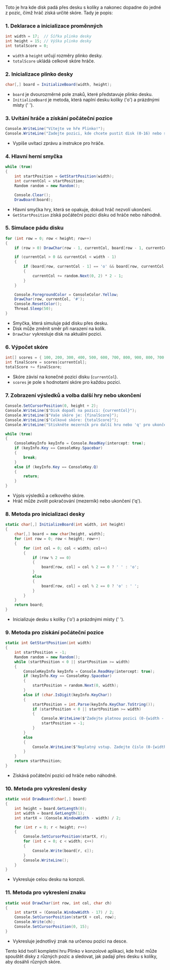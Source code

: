 Toto je hra kde disk padá přes desku s kolíky a nakonec dopadne do jedné z pozic, čímž hráč získá určité skóre. Tady je popis:

### 1. Deklarace a inicializace proměnných

```csharp
int width = 17;  // Šířka plinko desky
int height = 15; // Výška plinko desky
int totalScore = 0;
```
- `width` a `height` určují rozměry plinko desky.
- `totalScore` ukládá celkové skóre hráče.

### 2. Inicializace plinko desky

```csharp
char[,] board = InitializeBoard(width, height);
```
- `board` je dvourozměrné pole znaků, které představuje plinko desku.
- `InitializeBoard` je metoda, která naplní desku kolíky ('o') a prázdnými místy (' ').

### 3. Uvítání hráče a získání počáteční pozice

```csharp
Console.WriteLine("Vítejte ve hře Plinko!");
Console.WriteLine("Zadejte pozici, kde chcete pustit disk (0-16) nebo stiskněte mezerník pro náhodnou pozici:");
```
- Vypíše uvítací zprávu a instrukce pro hráče.

### 4. Hlavní herní smyčka

```csharp
while (true)
{
    int startPosition = GetStartPosition(width);
    int currentCol = startPosition;
    Random random = new Random();

    Console.Clear();
    DrawBoard(board);
```
- Hlavní smyčka hry, která se opakuje, dokud hráč nezvolí ukončení.
- `GetStartPosition` získá počáteční pozici disku od hráče nebo náhodně.

### 5. Simulace pádu disku

```csharp
for (int row = 0; row < height; row++)
{
    if (row > 0) DrawChar(row - 1, currentCol, board[row - 1, currentCol]);

    if (currentCol > 0 && currentCol < width - 1)
    {
        if (board[row, currentCol - 1] == 'o' && board[row, currentCol + 1] == 'o')
        {
            currentCol += random.Next(0, 2) * 2 - 1;
        }
    }

    Console.ForegroundColor = ConsoleColor.Yellow;
    DrawChar(row, currentCol, '#');
    Console.ResetColor();
    Thread.Sleep(50);
}
```
- Smyčka, která simuluje pád disku přes desku.
- Disk může změnit směr při narazení na kolík.
- `DrawChar` vykresluje disk na aktuální pozici.

### 6. Výpočet skóre

```csharp
int[] scores = { 100, 200, 300, 400, 500, 600, 700, 800, 900, 800, 700, 600, 500, 400, 300, 200, 100 };
int finalScore = scores[currentCol];
totalScore += finalScore;
```
- Skóre závisí na konečné pozici disku (`currentCol`).
- `scores` je pole s hodnotami skóre pro každou pozici.

### 7. Zobrazení výsledků a volba další hry nebo ukončení

```csharp
Console.SetCursorPosition(0, height + 2);
Console.WriteLine($"Disk dopadl na pozici: {currentCol}");
Console.WriteLine($"Vaše skóre je: {finalScore}");
Console.WriteLine($"Celkové skóre: {totalScore}");
Console.WriteLine("Stiskněte mezerník pro další hru nebo 'q' pro ukončení.");

while (true)
{
    ConsoleKeyInfo keyInfo = Console.ReadKey(intercept: true);
    if (keyInfo.Key == ConsoleKey.Spacebar)
    {
        break;
    }
    else if (keyInfo.Key == ConsoleKey.Q)
    {
        return;
    }
}
```
- Výpis výsledků a celkového skóre.
- Hráč může zvolit pokračování (mezerník) nebo ukončení ('q').

### 8. Metoda pro inicializaci desky

```csharp
static char[,] InitializeBoard(int width, int height)
{
    char[,] board = new char[height, width];
    for (int row = 0; row < height; row++)
    {
        for (int col = 0; col < width; col++)
        {
            if (row % 2 == 0)
            {
                board[row, col] = col % 2 == 0 ? ' ' : 'o';
            }
            else
            {
                board[row, col] = col % 2 == 0 ? 'o' : ' ';
            }
        }
    }
    return board;
}
```
- Inicializuje desku s kolíky ('o') a prázdnými místy (' ').

### 9. Metoda pro získání počáteční pozice

```csharp
static int GetStartPosition(int width)
{
    int startPosition = -1;
    Random random = new Random();
    while (startPosition < 0 || startPosition >= width)
    {
        ConsoleKeyInfo keyInfo = Console.ReadKey(intercept: true);
        if (keyInfo.Key == ConsoleKey.Spacebar)
        {
            startPosition = random.Next(0, width);
        }
        else if (char.IsDigit(keyInfo.KeyChar))
        {
            startPosition = int.Parse(keyInfo.KeyChar.ToString());
            if (startPosition < 0 || startPosition >= width)
            {
                Console.WriteLine($"Zadejte platnou pozici (0-{width - 1}) nebo stiskněte mezerník pro náhodnou pozici:");
                startPosition = -1;
            }
        }
        else
        {
            Console.WriteLine($"Neplatný vstup. Zadejte číslo (0-{width - 1}) nebo stiskněte mezerník pro náhodnou pozici:");
        }
    }
    return startPosition;
}
```
- Získává počáteční pozici od hráče nebo náhodně.

### 10. Metoda pro vykreslení desky

```csharp
static void DrawBoard(char[,] board)
{
    int height = board.GetLength(0);
    int width = board.GetLength(1);
    int startX = (Console.WindowWidth - width) / 2;

    for (int r = 0; r < height; r++)
    {
        Console.SetCursorPosition(startX, r);
        for (int c = 0; c < width; c++)
        {
            Console.Write(board[r, c]);
        }
        Console.WriteLine();
    }
}
```
- Vykresluje celou desku na konzoli.

### 11. Metoda pro vykreslení znaku

```csharp
static void DrawChar(int row, int col, char ch)
{
    int startX = (Console.WindowWidth - 17) / 2;
    Console.SetCursorPosition(startX + col, row);
    Console.Write(ch);
    Console.SetCursorPosition(0, 15);
}
```
- Vykresluje jednotlivý znak na určenou pozici na desce.

Tento kód tvoří kompletní hru Plinko v konzolové aplikaci, kde hráč může spouštět disky z různých pozic a sledovat, jak padají přes desku s kolíky, aby dosáhli různých skóre.
